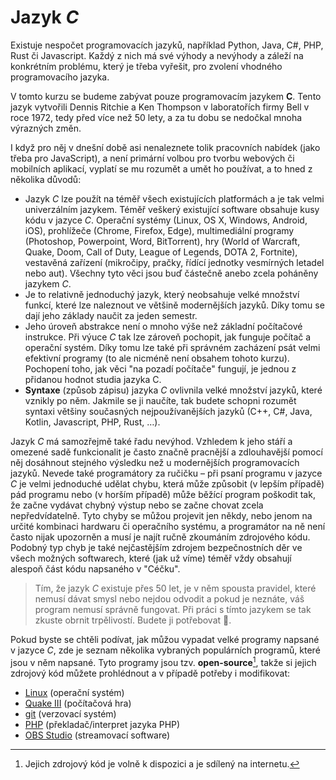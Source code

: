 # Jazyk *C*
Existuje nespočet programovacích jazyků, například Python, Java, C#, PHP, Rust či Javascript. Každý
z nich má své výhody a nevýhody a záleží na konkrétním problému, který je třeba vyřešit, pro
zvolení vhodného programovacího jazyka.

V tomto kurzu se budeme zabývat pouze programovacím jazykem **C**. Tento jazyk vytvořili Dennis
Ritchie a Ken Thompson v laboratořích firmy Bell v roce 1972, tedy před více než 50 lety, a za tu
dobu se nedočkal mnoha výrazných změn.

I když pro něj v dnešní době asi nenaleznete tolik pracovních nabídek (jako třeba pro JavaScript),
a není primární volbou pro tvorbu webových či mobilních aplikací, vyplatí se mu rozumět a umět ho
používat, a to hned z několika důvodů:

- Jazyk *C* lze použít na téměř všech existujících platformách a je tak velmi univerzálním jazykem.
  Téměř veškerý existující software obsahuje kusy kódu v jazyce *C*. Operační systémy (Linux,
  OS&nbsp;X, Windows, Android, iOS), prohlížeče (Chrome, Firefox, Edge), multimediální programy
  (Photoshop, Powerpoint, Word, BitTorrent), hry (World of Warcraft, Quake, Doom, Call of Duty,
  League of Legends, DOTA 2, Fortnite), vestavěná zařízení (mikročipy, pračky, řídící jednotky
  vesmírných letadel nebo aut). Všechny tyto věci jsou buď částečně anebo zcela poháněny jazykem
  *C*.
- Je to relativně jednoduchý jazyk, který neobsahuje velké množství funkcí, které lze naleznout
  ve většině modernějších jazyků. Díky tomu se dají jeho základy naučit za jeden semestr.
- Jeho úroveň abstrakce není o mnoho výše než základní počítačové instrukce. Při výuce *C* tak lze
  zároveň pochopit, jak funguje počítač a operační systém. Díky tomu lze také při správném
  zacházení psát velmi efektivní programy (to ale nicméně není obsahem tohoto kurzu). Pochopení toho,
  jak věci "na pozadí počítače" fungují, je jednou z přidanou hodnot studia jazyka C.
- **Syntaxe** (způsob zápisu) jazyka *C* ovlivnila velké množství jazyků, které vznikly po něm.
  Jakmile se ji naučíte, tak budete schopni rozumět syntaxi většiny současných nejpoužívanějších
  jazyků (C++, C#, Java, Kotlin, Javascript, PHP, Rust, …).

Jazyk *C* má samozřejmě také řadu nevýhod. Vzhledem k jeho stáří a omezené sadě funkcionalit je
často značně pracnější a zdlouhavější pomocí něj dosáhnout stejného výsledku než u modernějších
programovacích jazyků. Nevede také programátory za ručičku – při psaní programu v jazyce *C* je
velmi jednoduché udělat chybu, která může způsobit (v lepším případě) pád programu nebo
(v horším případě) může běžící program poškodit tak, že začne vydávat chybný výstup nebo se začne
chovat zcela nepředvídatelně.  Tyto chyby se můžou projevit jen někdy, nebo jenom na určité kombinaci
hardwaru či operačního systému, a programátor na ně není často nijak upozorněn a musí je najít ručně
zkoumáním zdrojového kódu. Podobný typ chyb je také nejčastějším zdrojem bezpečnostních děr ve všech
možných softwarech, které (jak už víme) téměř vždy obsahují alespoň část kódu napsaného v "Céčku".

> Tím, že jazyk *C* existuje přes 50 let, je v něm spousta pravidel, které nemusí dávat smysl nebo
> nejdou odvodit a pokud je neznáte, váš program nemusí správně fungovat. Při práci s tímto jazykem
> se tak zkuste obrnit trpělivostí. Budete ji potřebovat 🙂.

Pokud byste se chtěli podívat, jak můžou vypadat velké programy napsané v jazyce *C*, zde je
seznam několika vybraných populárních programů, které jsou v něm napsané. Tyto programy jsou tzv. **open-source**[^2],
takže si jejich zdrojový kód můžete prohlédnout a v případě potřeby i modifikovat:

[^2]: Jejich zdrojový kód je volně k dispozici a je sdílený na internetu.

- [Linux](https://github.com/torvalds/linux) (operační systém)
- [Quake III](https://github.com/id-Software/Quake-III-Arena) (počítačová hra)
- [git](https://github.com/git/git) (verzovací systém)
- [PHP](https://github.com/php/php-src) (překladač/interpret jazyka PHP)
- [OBS Studio](https://github.com/obsproject/obs-studio) (streamovací software)
